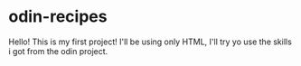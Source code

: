 # odin-recipes
Hello! This is my first project! I'll be using only HTML, I'll try yo use the skills i got from the odin project.